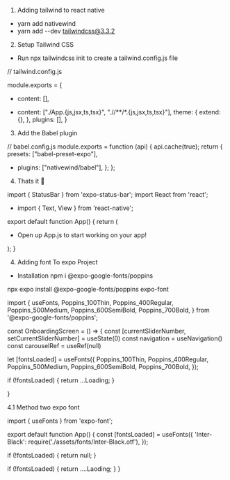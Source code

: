1. Adding tailwind to react native

- yarn add nativewind
- yarn add --dev tailwindcss@3.3.2






2. Setup Tailwind CSS
- Run npx tailwindcss init to create a tailwind.config.js file

// tailwind.config.js

module.exports = {
- content: [],
+ content: ["./App.{js,jsx,ts,tsx}", "./<custom directory>/**/*.{js,jsx,ts,tsx}"],
  theme: {
    extend: {},
  },
  plugins: [],
}






3. Add the Babel plugin

// babel.config.js
module.exports = function (api) {
  api.cache(true);
  return {
    presets: ["babel-preset-expo"],
+   plugins: ["nativewind/babel"],
  };
};








4. Thats it 🎉

import { StatusBar } from 'expo-status-bar';
import React from 'react';
+ import { Text, View } from 'react-native';

export default function App() {
  return (
+   <View className="flex-1 items-center justify-center bg-red-500">
      <Text>Open up App.js to start working on your app!</Text>
      <StatusBar style="auto" />
    </View>
  );
}






4. Adding font To expo Project

- Installation
npm i @expo-google-fonts/poppins


npx expo install @expo-google-fonts/poppins expo-font 



import {
  useFonts,
  Poppins_100Thin,
  Poppins_400Regular,
  Poppins_500Medium,
  Poppins_600SemiBold,
  Poppins_700Bold,
} from '@expo-google-fonts/poppins';




const OnboardingScreen = () => {
  const [currentSliderNumber, setCurrentSliderNumber] = useState(0)
  const navigation = useNavigation()
  const carouselRef = useRef(null)


  let [fontsLoaded] = useFonts({
    Poppins_100Thin,
    Poppins_400Regular,
    Poppins_500Medium,
    Poppins_600SemiBold,
    Poppins_700Bold,
  });

  if (!fontsLoaded) {
    return <Text>...Loading</Text>;
  }

}





4.1 Method two expo font

import { useFonts } from 'expo-font';

export default function App() {
  const [fontsLoaded] = useFonts({
    'Inter-Black': require('./assets/fonts/Inter-Black.otf'),
  });



  if (!fontsLoaded) {
    return null;
  }


   if (!fontsLoaded) {
    return <Text>....Laoding</Text>;
  }
}


